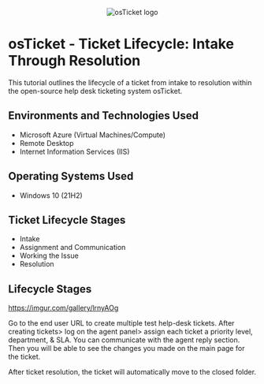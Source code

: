 <p align="center">
<img src="https://i.imgur.com/Clzj7Xs.png" alt="osTicket logo"/>
</p>

<h1>osTicket - Ticket Lifecycle: Intake Through Resolution</h1>
This tutorial outlines the lifecycle of a ticket from intake to resolution within the open-source help desk ticketing system osTicket.<br />

<h2>Environments and Technologies Used</h2>

- Microsoft Azure (Virtual Machines/Compute)
- Remote Desktop
- Internet Information Services (IIS)

<h2>Operating Systems Used </h2>

- Windows 10</b> (21H2)

<h2>Ticket Lifecycle Stages</h2>

- Intake
- Assignment and Communication
- Working the Issue
- Resolution

<h2>Lifecycle Stages</h2>

https://imgur.com/gallery/lrnyAOg

Go to the end user URL to create multiple test help-desk tickets. After creating tickets> log on the agent panel> assign each ticket a priority level, department, & SLA. You can communicate with the agent reply section. Then you will be able to see the changes you made on the main page for the ticket.


After ticket resolution, the ticket will automatically move to the closed folder.
